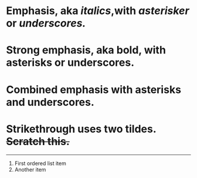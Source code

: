 # Emphasis, aka *italics*,with *asterisker* or *underscores.*
# Strong emphasis, aka bold, with **asterisks** or **underscores.**
# Combined emphasis with **asterisks and underscores.**
# Strikethrough uses two tildes. ~~Scratch this.~~
---
1. First ordered list item
2. Another item
